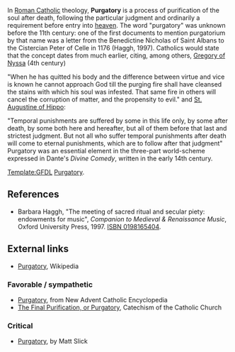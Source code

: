 In [Roman Catholic](Roman_Catholic "Roman Catholic") theology,
**Purgatory** is a process of purification of the soul after death,
following the particular judgment and ordinarily a requirement
before entry into [heaven](Heaven "Heaven"). The word "purgatory"
was unknown before the 11th century: one of the first documents to
mention purgatorium by that name was a letter from the Benedictine
Nicholas of Saint Albans to the Cistercian Peter of Celle in 1176
(Haggh, 1997). Catholics would state that the concept dates from
much earlier, citing, among others,
[Gregory of Nyssa](Gregory_of_Nyssa "Gregory of Nyssa") (4th
century)

"When he has quitted his body and the difference between virtue and
vice is known he cannot approach God till the purging fire shall
have cleansed the stains with which his soul was infested. That
same fire in others will cancel the corruption of matter, and the
propensity to evil."
and [St. Augustine of Hippo](Augustine "Augustine"):

"Temporal punishments are suffered by some in this life only, by
some after death, by some both here and hereafter, but all of them
before that last and strictest judgment. But not all who suffer
temporal punishments after death will come to eternal punishments,
which are to follow after that judgment"
Purgatory was an essential element in the three-part world-scheme
expressed in Dante's *Divine Comedy*, written in the early 14th
century.

[Template:GFDL](http://www.theopedia.com/index.php?title=Template:GFDL&action=edit&redlink=1 "Template:GFDL (page does not exist)")
[Purgatory](http://www.wikipedia.org/wiki/Purgatory "wikipedia:Purgatory").

## References

-   Barbara Haggh, "The meeting of sacred ritual and secular piety:
    endowments for music", *Companion to Medieval & Renaissance Music*,
    Oxford University Press, 1997.
    [ISBN 0198165404](http://www.theopedia.com/Special:BookSources/0198165404).

## External links

-   [Purgatory](http://en.wikipedia.org/wiki/Purgatory "w:Purgatory"),
    Wikipedia

### Favorable / sympathetic

-   [Purgatory](http://www.newadvent.org/cathen/12575a.htm), from
    New Advent Catholic Encyclopedia
-   [The Final Purification, or Purgatory](http://www.vatican.va/archive/ENG0015/__P2N.HTM),
    Catechism of the Catholic Church

### Critical

-   [Purgatory](http://www.carm.org/catholic/purgatory.htm), by
    Matt Slick



